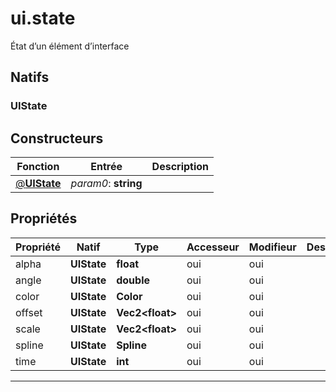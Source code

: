 # ui.state

État d’un élément d’interface
## Natifs
### UIState
## Constructeurs
|Fonction|Entrée|Description|
|-|-|-|
|[@**UIState**](#ctor_0)| *param0*: **string**||
## Propriétés
|Propriété|Natif|Type|Accesseur|Modifieur|Description|
|-|-|-|-|-|-|
|alpha|**UIState**|**float**|oui|oui||
|angle|**UIState**|**double**|oui|oui||
|color|**UIState**|**Color**|oui|oui||
|offset|**UIState**|**Vec2\<float>**|oui|oui||
|scale|**UIState**|**Vec2\<float>**|oui|oui||
|spline|**UIState**|**Spline**|oui|oui||
|time|**UIState**|**int**|oui|oui||


***
